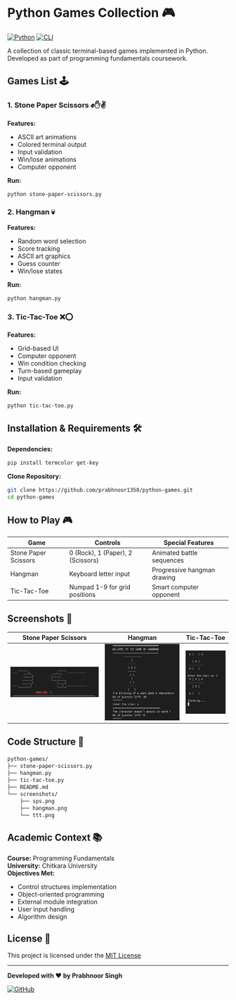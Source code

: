 # Python Games Collection 🎮

[![Python](https://img.shields.io/badge/Python-3.x-blue?logo=python&logoColor=white)](https://www.python.org/)
[![CLI](https://img.shields.io/badge/CLI_Games-Terminal_Based-green?logo=gnu-bash&logoColor=white)](https://en.wikipedia.org/wiki/Command-line_interface)

A collection of classic terminal-based games implemented in Python. Developed as part of programming fundamentals coursework.

## Games List 🕹️

### 1. Stone Paper Scissors ✊✋✌️
**Features:**
- ASCII art animations
- Colored terminal output
- Input validation
- Win/lose animations
- Computer opponent

**Run:**
```bash
python stone-paper-scissors.py
```

### 2. Hangman 💀
**Features:**
- Random word selection
- Score tracking
- ASCII art graphics
- Guess counter
- Win/lose states

**Run:**
```bash
python hangman.py
```

### 3. Tic-Tac-Toe ❌⭕
**Features:**
- Grid-based UI
- Computer opponent
- Win condition checking
- Turn-based gameplay
- Input validation

**Run:**
```bash
python tic-tac-toe.py
```

## Installation & Requirements 🛠️

**Dependencies:**
```bash
pip install termcolor get-key
```

**Clone Repository:**
```bash
git clone https://github.com/prabhnoor1358/python-games.git
cd python-games
```

## How to Play 🎮

| Game               | Controls                          | Special Features                |
|--------------------|-----------------------------------|----------------------------------|
| Stone Paper Scissors| 0 (Rock), 1 (Paper), 2 (Scissors) | Animated battle sequences        |
| Hangman            | Keyboard letter input             | Progressive hangman drawing      |
| Tic-Tac-Toe        | Numpad 1-9 for grid positions     | Smart computer opponent          |

## Screenshots 📸

<!-- Add your screenshots in this table -->
| Stone Paper Scissors | Hangman | Tic-Tac-Toe |
|----------------------|---------|-------------|
| ![SPS](screenshots/sps.png) | ![Hangman](screenshots/hangman.png) | ![TTT](screenshots/ttt.png) |

## Code Structure 📂
```
python-games/
├── stone-paper-scissors.py
├── hangman.py
├── tic-tac-toe.py
├── README.md
└── screenshots/
    ├── sps.png
    ├── hangman.png
    └── ttt.png
```

## Academic Context 📚
**Course:** Programming Fundamentals  
**University:** Chitkara University  
**Objectives Met:**
- Control structures implementation
- Object-oriented programming
- External module integration
- User input handling
- Algorithm design


## License 📄
This project is licensed under the [MIT License](/LICENSE)

---

**Developed with ❤️ by Prabhnoor Singh** 

[![GitHub](https://img.shields.io/badge/View_Source-181717?style=for-the-badge&logo=github&logoColor=white)](https://github.com/prabhnoor25/python-games)
